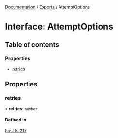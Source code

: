 [Documentation](../README.md) / [Exports](../modules.md) / AttemptOptions

# Interface: AttemptOptions

## Table of contents

### Properties

- [retries](AttemptOptions.md#retries)

## Properties

### retries

• **retries**: `number`

#### Defined in

[host.ts:217](https://github.com/dtempx/syphonx-core/blob/f3a2392/host.ts#L217)
